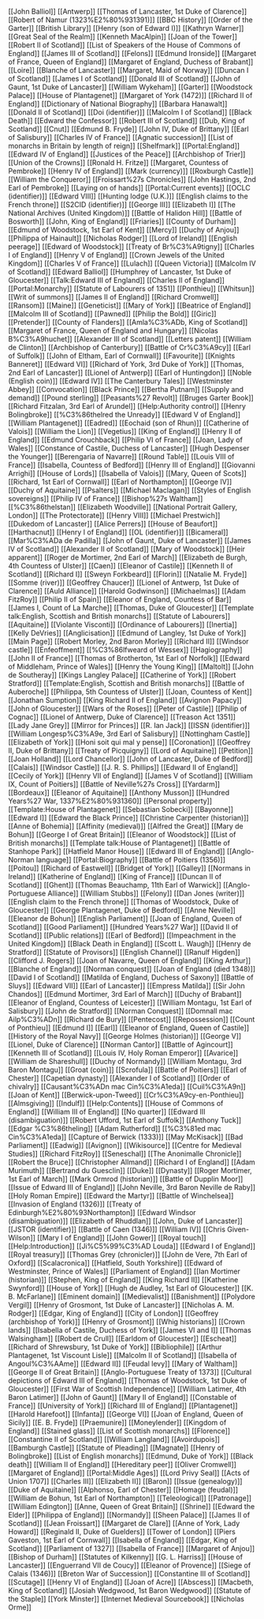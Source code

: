 [[John Balliol]]
[[Antwerp]]
[[Thomas of Lancaster, 1st Duke of Clarence]]
[[Robert of Namur (1323%E2%80%931391)]]
[[BBC History]]
[[Order of the Garter]]
[[British Library]]
[[Henry (son of Edward I)]]
[[Kathryn Warner]]
[[Great Seal of the Realm]]
[[Kenneth MacAlpin]]
[[Joan of the Tower]]
[[Robert II of Scotland]]
[[List of Speakers of the House of Commons of England]]
[[James III of Scotland]]
[[Felons]]
[[Edmund Ironside]]
[[Margaret of France, Queen of England]]
[[Margaret of England, Duchess of Brabant]]
[[Loire]]
[[Blanche of Lancaster]]
[[Margaret, Maid of Norway]]
[[Duncan I of Scotland]]
[[James I of Scotland]]
[[Donald III of Scotland]]
[[John of Gaunt, 1st Duke of Lancaster]]
[[William Wykeham]]
[[Garter]]
[[Woodstock Palace]]
[[House of Plantagenet]]
[[Margaret of York (1472)]]
[[Richard II of England]]
[[Dictionary of National Biography]]
[[Barbara Hanawalt]]
[[Donald II of Scotland]]
[[Doi (identifier)]]
[[Malcolm I of Scotland]]
[[Black Death]]
[[Edward the Confessor]]
[[Robert III of Scotland]]
[[Dub, King of Scotland]]
[[Cnut]]
[[Edmund B. Fryde]]
[[John IV, Duke of Brittany]]
[[Earl of Salisbury]]
[[Charles IV of France]]
[[Agnatic succession]]
[[List of monarchs in Britain by length of reign]]
[[Shelfmark]]
[[Portal:England]]
[[Edward IV of England]]
[[Justices of the Peace]]
[[Archbishop of Trier]]
[[Union of the Crowns]]
[[Ronald H. Fritze]]
[[Margaret, Countess of Pembroke]]
[[Henry IV of England]]
[[Mark (currency)]]
[[Roxburgh Castle]]
[[William the Conqueror]]
[[Froissart%27s Chronicles]]
[[John Hastings, 2nd Earl of Pembroke]]
[[Laying on of hands]]
[[Portal:Current events]]
[[OCLC (identifier)]]
[[Edward VIII]]
[[Hunting lodge (U.K.)]]
[[English claims to the French throne]]
[[S2CID (identifier)]]
[[George III]]
[[Elizabeth I]]
[[The National Archives (United Kingdom)]]
[[Battle of Halidon Hill]]
[[Battle of Bosworth]]
[[John, King of England]]
[[Friaries]]
[[County of Durham]]
[[Edmund of Woodstock, 1st Earl of Kent]]
[[Mercy]]
[[Duchy of Anjou]]
[[Philippa of Hainault]]
[[Nicholas Rodger]]
[[Lord of Ireland]]
[[English peerage]]
[[Edward of Woodstock]]
[[Treaty of Br%C3%A9tigny]]
[[Charles I of England]]
[[Henry V of England]]
[[Crown Jewels of the United Kingdom]]
[[Charles V of France]]
[[Lulach]]
[[Queen Victoria]]
[[Malcolm IV of Scotland]]
[[Edward Balliol]]
[[Humphrey of Lancaster, 1st Duke of Gloucester]]
[[Talk:Edward III of England]]
[[Charles II of England]]
[[Portal:Monarchy]]
[[Statute of Labourers of 1351]]
[[Ponthieu]]
[[Whitsun]]
[[Writ of summons]]
[[James II of England]]
[[Richard Cromwell]]
[[Ransom]]
[[Maine]]
[[Geneticist]]
[[Mary of York]]
[[Beatrice of England]]
[[Malcolm III of Scotland]]
[[Pawned]]
[[Philip the Bold]]
[[Giric]]
[[Pretender]]
[[County of Flanders]]
[[Amla%C3%ADb, King of Scotland]]
[[Margaret of France, Queen of England and Hungary]]
[[Nicolas B%C3%A9huchet]]
[[Alexander III of Scotland]]
[[Letters patent]]
[[William de Clinton]]
[[Archbishop of Canterbury]]
[[Battle of Cr%C3%A9cy]]
[[Earl of Suffolk]]
[[John of Eltham, Earl of Cornwall]]
[[Favourite]]
[[Knights Banneret]]
[[Edward VI]]
[[Richard of York, 3rd Duke of York]]
[[Thomas, 2nd Earl of Lancaster]]
[[Lionel of Antwerp]]
[[Earl of Huntingdon]]
[[Noble (English coin)]]
[[Edward IV]]
[[The Canterbury Tales]]
[[Westminster Abbey]]
[[Convocation]]
[[Black Prince]]
[[Bertha Putnam]]
[[Supply and demand]]
[[Pound sterling]]
[[Peasants%27 Revolt]]
[[Bruges Garter Book]]
[[Richard Fitzalan, 3rd Earl of Arundel]]
[[Help:Authority control]]
[[Henry Bolingbroke]]
[[%C3%86thelred the Unready]]
[[Edward V of England]]
[[William Plantagenet]]
[[Eadred]]
[[Eochaid (son of Rhun)]]
[[Catherine of Valois]]
[[William the Lion]]
[[Vegetius]]
[[King of England]]
[[Henry II of England]]
[[Edmund Crouchback]]
[[Philip VI of France]]
[[Joan, Lady of Wales]]
[[Constance of Castile, Duchess of Lancaster]]
[[Hugh Despenser the Younger]]
[[Berengaria of Navarre]]
[[Round Table]]
[[Louis VIII of France]]
[[Isabella, Countess of Bedford]]
[[Henry III of England]]
[[Giovanni Arrighi]]
[[House of Lords]]
[[Isabella of Valois]]
[[Mary, Queen of Scots]]
[[Richard, 1st Earl of Cornwall]]
[[Earl of Northampton]]
[[George IV]]
[[Duchy of Aquitaine]]
[[Psalters]]
[[Michael Maclagan]]
[[Styles of English sovereigns]]
[[Philip IV of France]]
[[Bishop%27s Waltham]]
[[%C3%86thelstan]]
[[Elizabeth Woodville]]
[[National Portrait Gallery, London]]
[[The Protectorate]]
[[Henry VIII]]
[[Michael Prestwich]]
[[Dukedom of Lancaster]]
[[Alice Perrers]]
[[House of Beaufort]]
[[Harthacnut]]
[[Henry I of England]]
[[OL (identifier)]]
[[Bicameral]]
[[Mar%C3%ADa de Padilla]]
[[John of Gaunt, Duke of Lancaster]]
[[James IV of Scotland]]
[[Alexander II of Scotland]]
[[Mary of Woodstock]]
[[Heir apparent]]
[[Roger de Mortimer, 2nd Earl of March]]
[[Elizabeth de Burgh, 4th Countess of Ulster]]
[[Caen]]
[[Eleanor of Castile]]
[[Kenneth II of Scotland]]
[[Richard I]]
[[Sweyn Forkbeard]]
[[Florin]]
[[Natalie M. Fryde]]
[[Somme (river)]]
[[Geoffrey Chaucer]]
[[Lionel of Antwerp, 1st Duke of Clarence]]
[[Auld Alliance]]
[[Harold Godwinson]]
[[Michaelmas]]
[[Adam FitzRoy]]
[[Philip II of Spain]]
[[Eleanor of England, Countess of Bar]]
[[James I, Count of La Marche]]
[[Thomas, Duke of Gloucester]]
[[Template talk:English, Scottish and British monarchs]]
[[Statute of Labourers]]
[[Aquitaine]]
[[Violante Visconti]]
[[Ordinance of Labourers]]
[[Inertia]]
[[Kelly DeVries]]
[[Anglicisation]]
[[Edmund of Langley, 1st Duke of York]]
[[Main Page]]
[[Robert Morley, 2nd Baron Morley]]
[[Richard II]]
[[Windsor castle]]
[[Enfeoffment]]
[[%C3%86lfweard of Wessex]]
[[Hagiography]]
[[John II of France]]
[[Thomas of Brotherton, 1st Earl of Norfolk]]
[[Edward of Middleham, Prince of Wales]]
[[Henry the Young King]]
[[Maltolt]]
[[John de Southeray]]
[[Kings Langley Palace]]
[[Catherine of York]]
[[Robert Stratford]]
[[Template:English, Scottish and British monarchs]]
[[Battle of Auberoche]]
[[Philippa, 5th Countess of Ulster]]
[[Joan, Countess of Kent]]
[[Jonathan Sumption]]
[[King Richard II of England]]
[[Avignon Papacy]]
[[John of Gloucester]]
[[Wars of the Roses]]
[[Peter of Castile]]
[[Philip of Cognac]]
[[Lionel of Antwerp, Duke of Clarence]]
[[Treason Act 1351]]
[[Lady Jane Grey]]
[[Mirror for Princes]]
[[R. Ian Jack]]
[[ISSN (identifier)]]
[[William Longesp%C3%A9e, 3rd Earl of Salisbury]]
[[Nottingham Castle]]
[[Elizabeth of York]]
[[Honi soit qui mal y pense]]
[[Coronation]]
[[Geoffrey II, Duke of Brittany]]
[[Treaty of Picquigny]]
[[Lord of Aquitaine]]
[[Petition]]
[[Joan Holland]]
[[Lord Chancellor]]
[[John of Lancaster, Duke of Bedford]]
[[Calais]]
[[Windsor Castle]]
[[J. R. S. Phillips]]
[[Edward II of England]]
[[Cecily of York]]
[[Henry VII of England]]
[[James V of Scotland]]
[[William IX, Count of Poitiers]]
[[Battle of Neville%27s Cross]]
[[Yardarm]]
[[Bordeaux]]
[[Eleanor of Aquitaine]]
[[Anthony Musson]]
[[Hundred Years%27 War, 1337%E2%80%931360]]
[[Personal property]]
[[Template:House of Plantagenet]]
[[Sebastian Sobecki]]
[[Bayonne]]
[[Edward I]]
[[Edward the Black Prince]]
[[Christine Carpenter (historian)]]
[[Anne of Bohemia]]
[[Affinity (medieval)]]
[[Alfred the Great]]
[[Mary de Bohun]]
[[George I of Great Britain]]
[[Eleanor of Woodstock]]
[[List of British monarchs]]
[[Template talk:House of Plantagenet]]
[[Battle of Stanhope Park]]
[[Hatfield Manor House]]
[[Edward III of England]]
[[Anglo-Norman language]]
[[Portal:Biography]]
[[Battle of Poitiers (1356)]]
[[Poitou]]
[[Richard of Eastwell]]
[[Bridget of York]]
[[Galley]]
[[Normans in Ireland]]
[[Katherine of England]]
[[King of France]]
[[Duncan II of Scotland]]
[[Ghent]]
[[Thomas Beauchamp, 11th Earl of Warwick]]
[[Anglo-Portuguese Alliance]]
[[William Stubbs]]
[[Felony]]
[[Dan Jones (writer)]]
[[English claim to the French throne]]
[[Thomas of Woodstock, Duke of Gloucester]]
[[George Plantagenet, Duke of Bedford]]
[[Anne Neville]]
[[Eleanor de Bohun]]
[[English Parliament]]
[[Joan of England, Queen of Scotland]]
[[Good Parliament]]
[[Hundred Years%27 War]]
[[David II of Scotland]]
[[Public relations]]
[[Earl of Bedford]]
[[Impeachment in the United Kingdom]]
[[Black Death in England]]
[[Scott L. Waugh]]
[[Henry de Stratford]]
[[Statute of Provisors]]
[[English Channel]]
[[Ranulf Higden]]
[[Clifford J. Rogers]]
[[Joan of Navarre, Queen of England]]
[[King Arthur]]
[[Blanche of England]]
[[Norman conquest]]
[[Joan of England (died 1348)]]
[[David I of Scotland]]
[[Matilda of England, Duchess of Saxony]]
[[Battle of Sluys]]
[[Edward VII]]
[[Earl of Lancaster]]
[[Empress Matilda]]
[[Sir John Chandos]]
[[Edmund Mortimer, 3rd Earl of March]]
[[Duchy of Brabant]]
[[Eleanor of England, Countess of Leicester]]
[[William Montagu, 1st Earl of Salisbury]]
[[John de Stratford]]
[[Norman Conquest]]
[[Domnall mac Ailp%C3%ADn]]
[[Richard de Bury]]
[[Pentecost]]
[[Repossession]]
[[Count of Ponthieu]]
[[Edmund I]]
[[Earl]]
[[Eleanor of England, Queen of Castile]]
[[History of the Royal Navy]]
[[George Holmes (historian)]]
[[George V]]
[[Lionel, Duke of Clarence]]
[[Norman Cantor]]
[[Battle of Agincourt]]
[[Kenneth III of Scotland]]
[[Louis IV, Holy Roman Emperor]]
[[Avarice]]
[[William de Shareshull]]
[[Duchy of Normandy]]
[[William Montagu, 3rd Baron Montagu]]
[[Groat (coin)]]
[[Scrofula]]
[[Battle of Poitiers]]
[[Earl of Chester]]
[[Capetian dynasty]]
[[Alexander I of Scotland]]
[[Order of chivalry]]
[[Causant%C3%ADn mac Cin%C3%A1eda]]
[[Cuil%C3%A9n]]
[[Joan of Kent]]
[[Berwick-upon-Tweed]]
[[Cr%C3%A9cy-en-Ponthieu]]
[[Almsgiving]]
[[Indulf]]
[[Help:Contents]]
[[House of Commons of England]]
[[William III of England]]
[[No quarter]]
[[Edward III (disambiguation)]]
[[Robert Ufford, 1st Earl of Suffolk]]
[[Anthony Tuck]]
[[Edgar %C3%86theling]]
[[Adam Rutherford]]
[[%C3%81ed mac Cin%C3%A1eda]]
[[Capture of Berwick (1333)]]
[[May McKisack]]
[[Bad Parliament]]
[[Eadwig]]
[[Avignon]]
[[Wikisource]]
[[Centre for Medieval Studies]]
[[Richard FitzRoy]]
[[Seneschal]]
[[The Anonimalle Chronicle]]
[[Robert the Bruce]]
[[Christopher Allmand]]
[[Richard I of England]]
[[Adam Murimuth]]
[[Bertrand du Guesclin]]
[[Duke]]
[[Dynasty]]
[[Roger Mortimer, 1st Earl of March]]
[[Mark Ormrod (historian)]]
[[Battle of Dupplin Moor]]
[[Issue of Edward III of England]]
[[John Neville, 3rd Baron Neville de Raby]]
[[Holy Roman Empire]]
[[Edward the Martyr]]
[[Battle of Winchelsea]]
[[Invasion of England (1326)]]
[[Treaty of Edinburgh%E2%80%93Northampton]]
[[Edward Windsor (disambiguation)]]
[[Elizabeth of Rhuddlan]]
[[John, Duke of Lancaster]]
[[JSTOR (identifier)]]
[[Battle of Caen (1346)]]
[[William IV]]
[[Chris Given-Wilson]]
[[Mary I of England]]
[[John Gower]]
[[Royal touch]]
[[Help:Introduction]]
[[Ji%C5%99%C3%AD Louda]]
[[Edward I of England]]
[[Royal treasury]]
[[Thomas Grey (chronicler)]]
[[John de Vere, 7th Earl of Oxford]]
[[Scalacronica]]
[[Hatfield, South Yorkshire]]
[[Edward of Westminster, Prince of Wales]]
[[Parliament of England]]
[[Ian Mortimer (historian)]]
[[Stephen, King of England]]
[[King Richard II]]
[[Katherine Swynford]]
[[House of York]]
[[Hugh de Audley, 1st Earl of Gloucester]]
[[K. B. McFarlane]]
[[Eminent domain]]
[[Medievalist]]
[[Banishment]]
[[Polydore Vergil]]
[[Henry of Grosmont, 1st Duke of Lancaster]]
[[Nicholas A. M. Rodger]]
[[Edgar, King of England]]
[[City of London]]
[[Geoffrey (archbishop of York)]]
[[Henry of Grosmont]]
[[Whig historians]]
[[Crown lands]]
[[Isabella of Castile, Duchess of York]]
[[James VI and I]]
[[Thomas Walsingham]]
[[Robert de Crull]]
[[Earldom of Gloucester]]
[[Escheat]]
[[Richard of Shrewsbury, 1st Duke of York]]
[[Bibliophile]]
[[Arthur Plantagenet, 1st Viscount Lisle]]
[[Malcolm II of Scotland]]
[[Isabella of Angoul%C3%AAme]]
[[Edward II]]
[[Feudal levy]]
[[Mary of Waltham]]
[[George II of Great Britain]]
[[Anglo-Portuguese Treaty of 1373]]
[[Cultural depictions of Edward III of England]]
[[Thomas of Woodstock, 1st Duke of Gloucester]]
[[First War of Scottish Independence]]
[[William Latimer, 4th Baron Latimer]]
[[John of Gaunt]]
[[Mary II of England]]
[[Constable of France]]
[[University of York]]
[[Richard III of England]]
[[Plantagenet]]
[[Harold Harefoot]]
[[Infanta]]
[[George VI]]
[[Joan of England, Queen of Sicily]]
[[E. B. Fryde]]
[[Praemunire]]
[[Moneylender]]
[[Kingdom of England]]
[[Stained glass]]
[[List of Scottish monarchs]]
[[Florence]]
[[Constantine II of Scotland]]
[[William Langland]]
[[Avoirdupois]]
[[Bamburgh Castle]]
[[Statute of Pleading]]
[[Magnate]]
[[Henry of Bolingbroke]]
[[List of English monarchs]]
[[Edmund, Duke of York]]
[[Black death]]
[[William II of England]]
[[Hereditary peer]]
[[Oliver Cromwell]]
[[Margaret of England]]
[[Portal:Middle Ages]]
[[Lord Privy Seal]]
[[Acts of Union 1707]]
[[Charles III]]
[[Elizabeth II]]
[[Baron]]
[[Issue (genealogy)]]
[[Duke of Aquitaine]]
[[Alphonso, Earl of Chester]]
[[Homage (feudal)]]
[[William de Bohun, 1st Earl of Northampton]]
[[Teleological]]
[[Patronage]]
[[William Edington]]
[[Anne, Queen of Great Britain]]
[[Shrine]]
[[Edward the Elder]]
[[Philippa of England]]
[[Normandy]]
[[Sheen Palace]]
[[James II of Scotland]]
[[Jean Froissart]]
[[Margaret de Clare]]
[[Anne of York, Lady Howard]]
[[Reginald II, Duke of Guelders]]
[[Tower of London]]
[[Piers Gaveston, 1st Earl of Cornwall]]
[[Isabella of England]]
[[Edgar, King of Scotland]]
[[Parliament of 1327]]
[[Isabella of France]]
[[Margaret of Anjou]]
[[Bishop of Durham]]
[[Statutes of Kilkenny]]
[[G. L. Harriss]]
[[House of Lancaster]]
[[Enguerrand VII de Coucy]]
[[Eleanor of Provence]]
[[Siege of Calais (1346)]]
[[Breton War of Succession]]
[[Constantine III of Scotland]]
[[Scutage]]
[[Henry VI of England]]
[[Joan of Acre]]
[[Abscess]]
[[Macbeth, King of Scotland]]
[[Josiah Wedgwood, 1st Baron Wedgwood]]
[[Statute of the Staple]]
[[York Minster]]
[[Internet Medieval Sourcebook]]
[[Nicholas Orme]]
